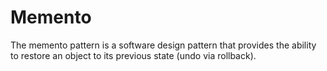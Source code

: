 # Memento
The memento pattern is a software design pattern that provides the ability to restore an object to its previous state (undo via rollback).
